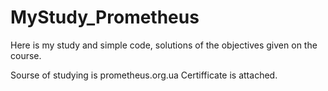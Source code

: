 # MyStudy_Prometheus

Here is my study and simple code,
solutions of the objectives given on the course.

Sourse of studying is prometheus.org.ua
Certifficate is attached.
